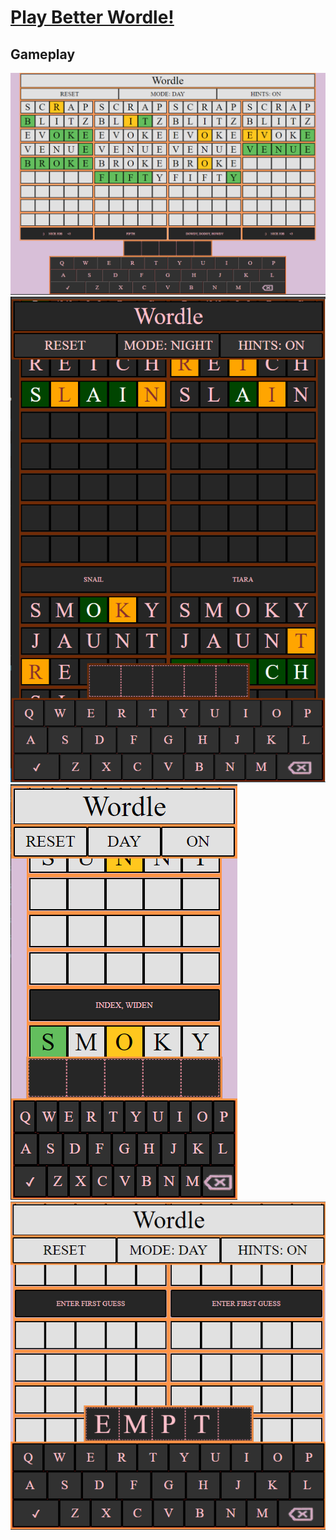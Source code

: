 # [Play Better Wordle!](https://ajbarga.github.io/better-wordle)

## Gameplay
![](gameplay_images/LightModeComputer.png?raw=true "Light_Mode_Computer")
![](gameplay_images/DarkModeGameplay.png?raw=true "Dark_Mode")
![](gameplay_images/PhoneInProgress.png?raw=true "Light_Mode_Phone")
![](gameplay_images/LightModeEmpty.png?raw=true "Light_Mode_Empty")